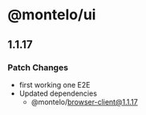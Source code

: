 # @montelo/ui

## 1.1.17

### Patch Changes

- first working one E2E
- Updated dependencies
  - @montelo/browser-client@1.1.17
